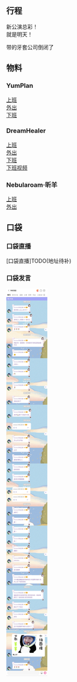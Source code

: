 ## 行程
新公演总彩！<br>
就是明天！<br>

带的牙套公司倒闭了<br>

## 物料

### YumPlan
[上班](https://weibo.com/7335378002/Kq3KmC7Wj?from=page_1005057335378002_profile&wvr=6&mod=weibotime&type=comment#_rnd1627057815426)<br>
[外出](https://weibo.com/7335378002/Kq6aPeVXT?type=comment#_rnd1627057794521)<br>
[下班](https://weibo.com/7335378002/Kq8awrXUy?from=page_1005057335378002_profile&wvr=6&mod=weibotime&type=comment#_rnd1627057808088)<br>

### DreamHealer
[上班](https://weibo.com/6375088879/Kq3z3Dhaw?from=page_1005056375088879_profile&wvr=6&mod=weibotime&type=comment#_rnd1627057597423)<br>
[外出](https://weibo.com/6375088879/Kq5XedHkA?from=page_1005056375088879_profile&wvr=6&mod=weibotime&type=comment#_rnd1627057605518)<br>
[下班](https://weibo.com/6375088879/Kq8i1kYLq?type=repost#_rnd1627059471562)<br>
[下班视频](https://weibo.com/6375088879/Kq84ywMqh?from=page_1005056375088879_profile&wvr=6&mod=weibotime&type=comment)

### Nebularoam·昕羊
[上班](https://weibo.com/7584954147/Kq3ZIEq2H?type=comment#_rnd1627057760331)<br>
[外出](https://weibo.com/7584954147/Kq5Z0pBKb?type=comment#_rnd1627057762319)<br>

## 口袋
### 口袋直播
[口袋直播]TODO(地址待补)

### 口袋发言
![口袋发言1](./pocket48/imgs/messages.jpeg)<br>